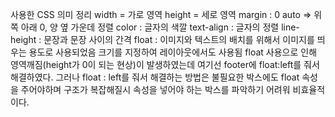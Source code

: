 사용한 CSS 의미 정리
width = 가로 영역
height = 세로 영역
margin : 0 auto => 위쪽 아래 0, 양 옆 가운데 정렬
color : 글자의 색깔
text-align : 글자의 정렬
line-height : 문장과 문장 사이의 간격
float : 이미지와 텍스트의 배치를 위해서 이미지를 띄우는 용도로 사용되었음 크기를 지정하여 레이아웃에서도 사용됨
float 사용으로 인해 영역깨짐(height가 0이 되는 현상)이 발생하였는데 여기선 footer에 float:left를 줘서 해결하였다.
그러나 float : left를 줘서 해결하는 방법은 불필요한 박스에도 float 속성을 주어야하며 구조가 복잡해질시 속성을 넣어야 하는 박스를 파악하기 어려워 비효율적이다.
